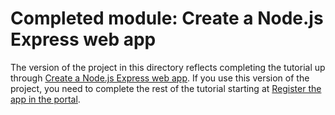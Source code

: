 # Completed module: Create a Node.js Express web app

The version of the project in this directory reflects completing the tutorial up through [Create a Node.js Express web app](https://docs.microsoft.com/graph/training/node-tutorial?tutorial-step=1). If you use this version of the project, you need to complete the rest of the tutorial starting at [Register the app in the portal](https://docs.microsoft.com/graph/training/node-tutorial?tutorial-step=2).